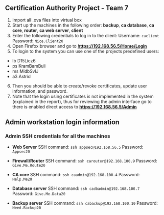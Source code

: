 ## Certification Authority Project - Team 7
1. Import all .ova files into virtual box
2. Start up the machines in the following order: **backup**, **ca database**, **ca core**, **router**, **ca web server**, **client**
3. Enter the following credentials to log in to the client:
Username: `caclient`
Password: `Nice.Client20`
4. Open Firefox browser and go to **https://192.168.56.5/Home/Login**
5. To login to the system you can use one of the projects predefined users:
- lb D15Licz6
- ps KramBamBuli 
- ms MidbSvlJ
- a3 Astrid
6. Then you should be able to create/revoke certificates, update user information, and password. 
7. Note that the login using certificates is not implemented in the system (explained in the report), thus for reviewing the admin interface go to there is enabled direct access to **https://192.168.56.5/Admin**

## Admin workstation login information
### Admin SSH credentials for all the machines
- **Web Server**
SSH command: `ssh appsec@192.168.56.5` 
Password: `Appsec20 `

- **Firewall/Router**
SSH command: `ssh carouter@192.168.100.9` 
Password: `Give.Me.Route20`

- **CA core**
SSH command: `ssh caadmin@192.168.100.4` 
Password: `Help.Me20`

- **Database server**
SSH command: `ssh cadbadmin@192.168.100.7` 
Password: `Give.Me.Data20`

- **Backup server**
SSH command: `ssh cabackup@192.168.100.10` 
Password: `Need.Backup20`
